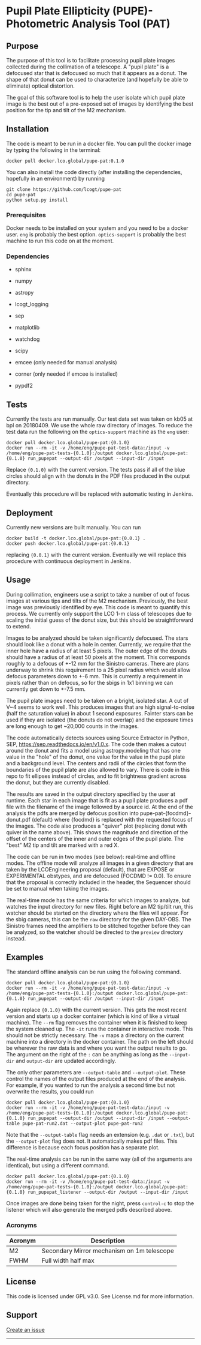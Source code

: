 [//]: # (The name of the repository with a brief, high-level description of the
project)
# Pupil Plate Ellipticity (PUPE)- Photometric Analysis Tool (PAT)

[//]: # (A description of how to install the project on a local machine for
development)

## Purpose
The purpose of this tool is to facilitate processing pupil plate
images collected during the collimation of a telescope. A "pupil plate"
is a defocused star that is defocused so much that it appears as a donut.
The shape of that donut can be used to characterize
(and hopefully be able to eliminate) optical distortion.

The goal of this software tool is to help the user isolate which
pupil plate image is the best out of a pre-exposed set of images by
identifying the best position for the tip and tilt of the M2 mechanism.

## Installation
The code is meant to be run in a docker file. You can pull the docker image by typing 
the following in the terminal: 
```
docker pull docker.lco.global/pupe-pat:0.1.0
```
You can also install the code directly 
(after installing the dependencies, hopefully in an environment)
by running
```
git clone https://github.com/lcogt/pupe-pat
cd pupe-pat
python setup.py install
```

### Prerequisites
Docker needs to be installed on your system and you need to be a docker user.
`eng` is probably the best option. `optics-support` is probably the best 
machine to run this code on at the moment. 

### Dependencies
- sphinx

- numpy

- astropy

- lcogt_logging

- sep

- matplotlib

- watchdog

- scipy

- emcee (only needed for manual analysis)

- corner (only needed if emcee is installed)

- pypdf2


[//]: # (Describe how to run tests in the project)
## Tests
Currently the tests are run manually. Our test data set was taken on
kb05 at bpl on 20180409. We use the whole raw directory of images.
To reduce the test data run the following on the `optics-support` machine
as the `eng` user:
```
docker pull docker.lco.global/pupe-pat:{0.1.0}
docker run --rm -it -v /home/eng/pupe-pat-test-data:/input -v /home/eng/pupe-pat-tests-{0.1.0}:/output docker.lco.global/pupe-pat:{0.1.0} run_pupepat --output-dir /output --input-dir /input
```
Replace `{0.1.0}` with the current version.
The tests pass if all of the blue circles should align with the donuts
in the PDF files produced in the output directory.

Eventually this procedure will be replaced with automatic testing in Jenkins.

[//]: # (Details on how to deploy the project; if the project is deployed using
CD, just put a link to the job in this section)
## Deployment
Currently new versions are built manually. You can run
```
docker build -t docker.lco.global/pupe-pat:{0.0.1} .
docker push docker.lco.global/pupe-pat:{0.0.1}
```
replacing `{0.0.1}` with the current version. Eventually we will replace
this procedure with continuous deployment in Jenkins.

[//]: # (A description of how the software in the project is used)
## Usage
During collimation, engineers use a script to take a number of out
of focus images at various tips and tilts of the M2 mechanism. 
Previously, the best image was previously identified by eye.
This code is meant to quantify this process. We currently only support
the LCO 1-m class of telescopes due to scaling the initial guess of the
donut size, but this should be straightforward to extend.

Images to be analyzed should be taken significantly defocused.
The stars should look like a donut with a hole in center. Currently,
we require that the inner hole have a radius of at least 5 pixels. 
The outer edge of the donuts should have a radius of at least 50 pixels
at the moment. This corresponds roughly to a defocus of +-12 mm for the 
Sinistro cameras. There are plans underway to shrink this requirement to a 
25 pixel radius which would allow defocus parameters down to +-6 mm.
This is currently a requirement in pixels rather than on defocus, so for the
sbigs in 1x1 binning we can currently get down to +-7.5 mm. 

The pupil plate images need to be taken on a bright, isolated star. A cut of 
V~4 seems to work well. This produces images that are high signal-to-noise
(half the saturation value) in about 1 second exposures. Fainter stars can be
used if they are isolated (the donuts do not overlap) and the exposure times
are long enough to get ~20,000 counts in the images.

The code automatically detects sources using Source Extractor in Python,
SEP, https://sep.readthedocs.io/en/v1.0.x. The code then makes a cutout
around the donut and fits a model using astropy.modeling that has one 
value in the "hole" of the  donut, one value for the value in the 
pupil plate and a background level. The centers and radii of the circles 
that form the boundaries of the pupil plate are also allowed to vary. 
There is code in this repo to fit ellipses instead of circles, and to fit
brightness gradient across the donut, but they are currently disabled.

The results are saved in the output directory specified by the user at runtime.
Each star in each image that is fit as a pupil plate produces a pdf file
with the filename of the image followed by a source id. At the end of the
analysis the pdfs are merged by defocus position into
pupe-pat-{focdmd}-donut.pdf (default) where {focdmd} is replaced 
with the requested focus of the images. The code also produces a "quiver"
plot (replacing donut with quiver in the name above). This shows the magnitude
and direction of the offset of the centers of the inner and outer edges of
the pupil plate. The "best" M2 tip and tilt are marked with a red X.

The code can be run in two modes (see below): real-time and offline modes.
The offline mode will analyze all images in a given directory that are 
taken by the LCOEngineering proposal (default), that are EXPOSE or EXPERIMENTAL
obstypes, and are defocused (FOCDMD != 0.0). To ensure that the proposal
is correctly included in the header, the Sequencer should be set to manual
when taking the images.

The real-time mode has the same criteria for which images to analyze, but
watches the input directory for new files. Right before an M2 tip/tilt run,
this watcher should be started on the directory where the files will appear. 
For the sbig cameras, this can be the `raw` directory for the given DAY-OBS.
The Sinistro frames need the amplifiers to be stitched together before they
can be analyzed, so the watcher should be directed to the `preview` directory
instead.

[//]: # (Code examples of the usage)
## Examples
The standard offline analysis can be run using the following command.
```
docker pull docker.lco.global/pupe-pat:{0.1.0}
docker run --rm -it -v /home/eng/pupe-pat-test-data:/input -v /home/eng/pupe-pat-tests-{0.1.0}:/output docker.lco.global/pupe-pat:{0.1.0} run_pupepat --output-dir /output --input-dir /input
```
Again replace `{0.1.0}` with the current version. This gets the most 
recent version and starts up a docker container
(which is kind of like a virtual machine).
The `--rm` flag removes the container when it is finished to keep the system
cleaned up. The `-it` runs the container in interactive mode. This should 
not be strictly necessary. The `-v` maps a directory on the current machine
into a directory in the docker container. The path on the left should be wherever
the raw data is and where you want the output results to go. The argument on the 
right of the `:` can be anything as long as the `--input-dir` and `output-dir`
are updated accordingly.

The only other parameters are `--output-table` and `--output-plot`. These control the
names of the output files produced at the end of the analysis. For example, if you 
wanted to run the analysis a second time but not overwrite the results, you could
run
```
docker pull docker.lco.global/pupe-pat:{0.1.0}
docker run --rm -it -v /home/eng/pupe-pat-test-data:/input -v /home/eng/pupe-pat-tests-{0.1.0}:/output docker.lco.global/pupe-pat:{0.1.0} run_pupepat --output-dir /output --input-dir /input --output-table pupe-pat-run2.dat --output-plot pupe-pat-run2
```
Note that the `--output-table` flag needs an extension (e.g. `.dat` or `.txt`),
but the `--output-plot` flag does not. It automatically makes pdf files. This difference
is because each focus position has a separate plot.

The real-time analysis can be run in the same way (all of the arguments are 
identical), but using a different command. 
```
docker pull docker.lco.global/pupe-pat:{0.1.0}
docker run --rm -it -v /home/eng/pupe-pat-test-data:/input -v /home/eng/pupe-pat-tests-{0.1.0}:/output docker.lco.global/pupe-pat:{0.1.0} run_pupepat_listener --output-dir /output --input-dir /input
```
Once images are done being taken for the night, press `control-c` to stop the listener
which will also generate the merged pdfs described above.


### Acronyms

| Acronym | Description                                |
|---------|--------------------------------------------|
| M2      | Secondary Mirror mechanism on 1m telescope |
| FWHM    | Full width half max                        |

## License
This code is licensed under GPL v3.0. See License.md for more information.
## Support
 [Create an issue](https://issues.lco.global/)

---------------------------------------------------------------
